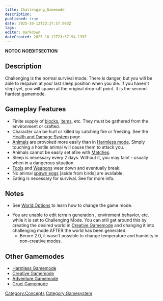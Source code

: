 ```yaml
---
title: Challenging_Gamemode
description: 
published: true
date: 2025-10-12T23:37:57.993Z
tags: 
editor: markdown
dateCreated: 2025-10-12T23:37:54.133Z
---
```


__NOTOC__ __NOEDITSECTION__

## Description

Challenging is the normal survival mode. There is danger, but you will
be able to respawn at your last sleep position when you die. If you
haven't slept yet, you will spawn at the original drop-off point. It is
the second hardest gamemode.

## Gameplay Features

  - Finite supply of
    [blocks](http://survivalcraftgame.wikia.com/wiki/Category:Blocks),
    [items](http://survivalcraftgame.wikia.com/wiki/Category:Items),
    etc. They must be gathered from the environment or crafted.
  - Character can be hurt or killed by catching fire or freezing. See
    the [Health and Damage System](Health_and_Damage_System "wikilink")
    page.
  - [Animals](http://survivalcraftgame.wikia.com/wiki/Category:Animals)
    are provoked more easily than in [Harmless
    mode](Harmless_Gamemode "wikilink"). Simply touching a hostile
    animal will cause them to attack you.
  - Animals cannot be easily set afire with [Matches](Match "wikilink").
  - Sleep is necessary every 2 days. Without it, you may faint - usually
    when in a dangerous situation.
  - [Tools](http://survivalcraftgame.wikia.com/wiki/Category:Tools) and
    [Weapons](http://survivalcraftgame.wikia.com/wiki/Category:Weapons)
    wear down and eventually break.
  - No animal [spawn
    eggs](http://survivalcraftgame.wikia.com/wiki/Creative_Eggs) \[aside
    from birds\] are avaliable.
  - Eating is necessary for survival. See for more info.

## Notes

  - See [World Options](World_Options "wikilink") to learn how to change
    the game mode.

<!-- end list -->

  - You are unable to edit terrain generation , enviroment behavior,
    etc. while it is set to Challenging Mode. You can still get around
    this by creating the desired world in [Creative
    Gamemode](Creative_Gamemode "wikilink") and changing it into
    challenging mode AFTER the world has been generated.
      - Berore 2.0, it wasn't possible to change temperature and
        humidity in non-creative modes.

## Other Gamemodes

  - [Harmless Gamemode](Harmless_Gamemode "wikilink")
  - [Creative Gamemode](Creative_Gamemode "wikilink")
  - [Adventure Gamemode](Adventure_Gamemode "wikilink")
  - [Cruel Gamemode](Cruel_Gamemode "wikilink")

[Category:Concepts](Category:Concepts "wikilink")
[Category:Gamesystem](Category:Gamesystem "wikilink")